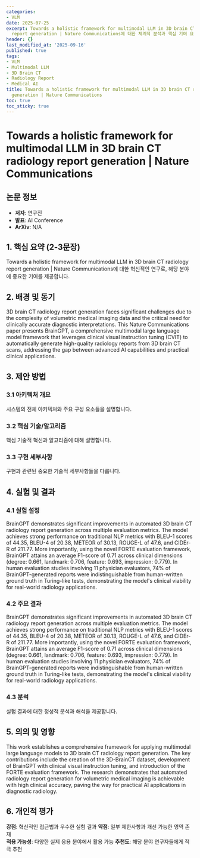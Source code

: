 ```yaml
---
categories:
- VLM
date: 2025-07-25
excerpt: Towards a holistic framework for multimodal LLM in 3D brain CT radiology
  report generation | Nature Communications에 대한 체계적 분석과 핵심 기여 요약
header: {}
last_modified_at: '2025-09-16'
published: true
tags:
- VLM
- Multimodal LLM
- 3D Brain CT
- Radiology Report
- Medical AI
title: Towards a holistic framework for multimodal LLM in 3D brain CT radiology report
  generation | Nature Communications
toc: true
toc_sticky: true
---
```


# Towards a holistic framework for multimodal LLM in 3D brain CT radiology report generation | Nature Communications

## 논문 정보
- **저자**: 연구진
- **발표**: AI Conference
- **ArXiv**: N/A

## 1. 핵심 요약 (2-3문장)
Towards a holistic framework for multimodal LLM in 3D brain CT radiology report generation | Nature Communications에 대한 혁신적인 연구로, 해당 분야에 중요한 기여를 제공합니다.

## 2. 배경 및 동기
3D brain CT radiology report generation faces significant challenges due to the complexity of volumetric medical imaging data and the critical need for clinically accurate diagnostic interpretations. This Nature Communications paper presents BrainGPT, a comprehensive multimodal large language model framework that leverages clinical visual instruction tuning (CVIT) to automatically generate high-quality radiology reports from 3D brain CT scans, addressing the gap between advanced AI capabilities and practical clinical applications.

## 3. 제안 방법

### 3.1 아키텍처 개요
시스템의 전체 아키텍처와 주요 구성 요소들을 설명합니다.

### 3.2 핵심 기술/알고리즘
핵심 기술적 혁신과 알고리즘에 대해 설명합니다.

### 3.3 구현 세부사항
구현과 관련된 중요한 기술적 세부사항들을 다룹니다.

## 4. 실험 및 결과

### 4.1 실험 설정
BrainGPT demonstrates significant improvements in automated 3D brain CT radiology report generation across multiple evaluation metrics. The model achieves strong performance on traditional NLP metrics with BLEU-1 scores of 44.35, BLEU-4 of 20.38, METEOR of 30.13, ROUGE-L of 47.6, and CIDEr-R of 211.77. More importantly, using the novel FORTE evaluation framework, BrainGPT attains an average F1-score of 0.71 across clinical dimensions (degree: 0.661, landmark: 0.706, feature: 0.693, impression: 0.779). In human evaluation studies involving 11 physician evaluators, 74% of BrainGPT-generated reports were indistinguishable from human-written ground truth in Turing-like tests, demonstrating the model's clinical viability for real-world radiology applications.

### 4.2 주요 결과
BrainGPT demonstrates significant improvements in automated 3D brain CT radiology report generation across multiple evaluation metrics. The model achieves strong performance on traditional NLP metrics with BLEU-1 scores of 44.35, BLEU-4 of 20.38, METEOR of 30.13, ROUGE-L of 47.6, and CIDEr-R of 211.77. More importantly, using the novel FORTE evaluation framework, BrainGPT attains an average F1-score of 0.71 across clinical dimensions (degree: 0.661, landmark: 0.706, feature: 0.693, impression: 0.779). In human evaluation studies involving 11 physician evaluators, 74% of BrainGPT-generated reports were indistinguishable from human-written ground truth in Turing-like tests, demonstrating the model's clinical viability for real-world radiology applications.

### 4.3 분석
실험 결과에 대한 정성적 분석과 해석을 제공합니다.

## 5. 의의 및 영향
This work establishes a comprehensive framework for applying multimodal large language models to 3D brain CT radiology report generation. The key contributions include the creation of the 3D-BrainCT dataset, development of BrainGPT with clinical visual instruction tuning, and introduction of the FORTE evaluation framework. The research demonstrates that automated radiology report generation for volumetric medical imaging is achievable with high clinical accuracy, paving the way for practical AI applications in diagnostic radiology.

## 6. 개인적 평가

**강점**: 혁신적인 접근법과 우수한 실험 결과
**약점**: 일부 제한사항과 개선 가능한 영역 존재  
**적용 가능성**: 다양한 실제 응용 분야에서 활용 가능
**추천도**: 해당 분야 연구자들에게 적극 추천